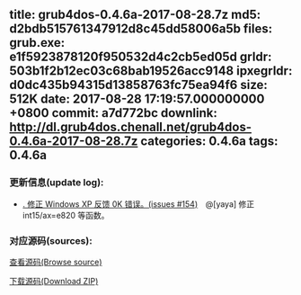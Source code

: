 title: grub4dos-0.4.6a-2017-08-28.7z
md5: d2bdb515761347912d8c45dd58006a5b
files:
  grub.exe: e1f5923878120f950532d4c2cb5ed05d
  grldr: 503b1f2b12ec03c68bab19526acc9148
  ipxegrldr: d0dc435b94315d13858763fc75ea94f6
size: 512K
date: 2017-08-28 17:19:57.000000000 +0800
commit: a7d772bc
downlink: http://dl.grub4dos.chenall.net/grub4dos-0.4.6a-2017-08-28.7z
categories: 0.4.6a
tags: 0.4.6a
---


### 更新信息(update log):
  * [﻿. 修正 Windows XP 反馈 0K 错误。(issues #154)](https://github.com/chenall/grub4dos/commit/a7d772bcd16e3f398757a537417a3b3c2b99018f)　@[yaya]
      修正 int15/ax=e820 等函数。

### 对应源码(sources):
  [查看源码(Browse source)](https://github.com/chenall/grub4dos/tree/a7d772bcd16e3f398757a537417a3b3c2b99018f)

  [下载源码(Download ZIP)](https://github.com/chenall/grub4dos/archive/a7d772bcd16e3f398757a537417a3b3c2b99018f.zip)
